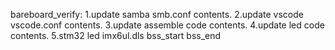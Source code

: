 bareboard_verify:
1.update samba smb.conf contents.
2.update vscode vscode.conf contents.
3.update assemble code contents.
4.update led code contents.
5.stm32 led imx6ul.dls bss_start bss_end
